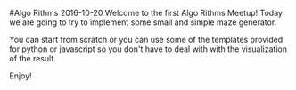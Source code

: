 #Algo Rithms 2016-10-20
Welcome to the first Algo Rithms Meetup! Today we are going to try to implement some small and simple maze generator. 

You can start from scratch or you can use some of the templates provided for python or javascript so you don't have to deal with with the visualization of the result.

Enjoy!